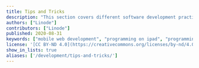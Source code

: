 ```yaml
---
title: Tips and Tricks
description: "This section covers different software development practices that help make writing your applications easier and more efficient."
authors: ["Linode"]
contributors: ["Linode"]
published: 2020-08-31
keywords: ["mobile web development", "programming on ipad", "programming on android"]
license: '[CC BY-ND 4.0](https://creativecommons.org/licenses/by-nd/4.0)'
show_in_lists: true
aliases: ['/development/tips-and-tricks/']
---
```


